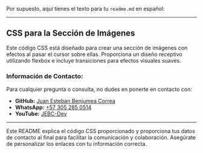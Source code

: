 Por supuesto, aquí tienes el texto para tu `readme.md` en español:

---

## CSS para la Sección de Imágenes

Este código CSS está diseñado para crear una sección de imágenes con efectos al pasar el cursor sobre ellas. Proporciona un diseño receptivo utilizando flexbox e incluye transiciones para efectos visuales suaves.


### Información de Contacto:

Para cualquier pregunta o consulta, no dudes en ponerte en contacto con:

- **GitHub:** [Juan Esteban Benjumea Correa](https://github.com/esteban5tael)
- **WhatsApp:** [+57 305 285 0514](https://wa.me/573052850514)
- **YouTube:** [JEBC-Dev](https://www.youtube.com/@jebcdev)

---

Este README explica el código CSS proporcionado y proporciona tus datos de contacto al final para facilitar la comunicación y colaboración. Asegúrate de personalizar los enlaces con tu información correcta.